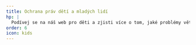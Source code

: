 ```yaml
---
title: Ochrana práv dětí a mladých lidí
hp: |
  Podívej se na náš web pro děti a zjisti více o tom, jaké problémy většinou řeší mladí lidé a s čím můžeme pomoci právě tobě.
order: 6
icon: kids
---
```

